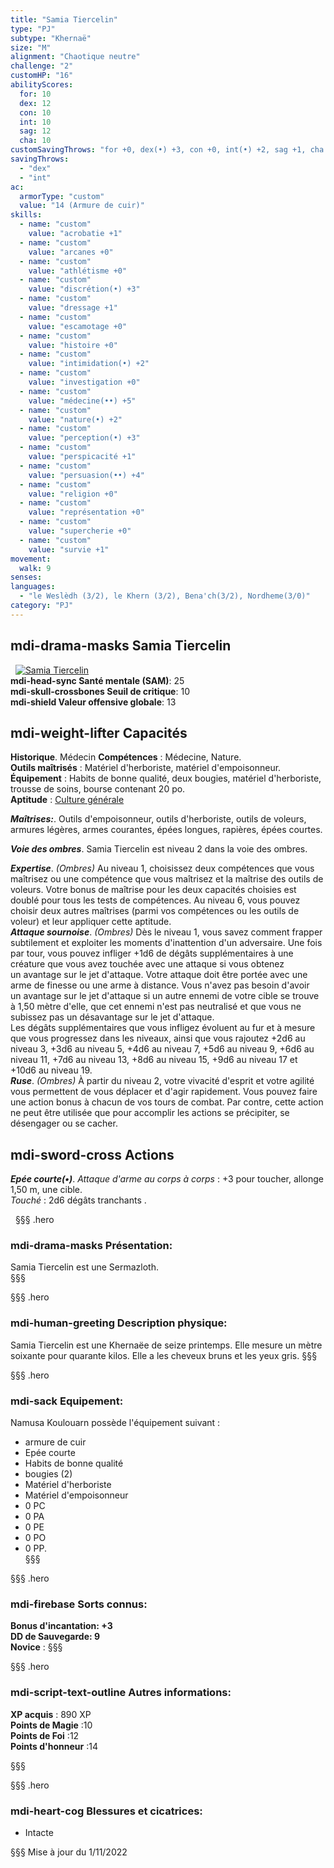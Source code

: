 ```yaml
---
title: "Samia Tiercelin"
type: "PJ"
subtype: "Khernaë"
size: "M"
alignment: "Chaotique neutre"
challenge: "2"
customHP: "16"
abilityScores:
  for: 10
  dex: 12
  con: 10
  int: 10
  sag: 12
  cha: 10
customSavingThrows: "for +0, dex(•) +3, con +0, int(•) +2, sag +1, cha +0"
savingThrows:
  - "dex"
  - "int"
ac:
  armorType: "custom"
  value: "14 (Armure de cuir)"
skills:
  - name: "custom"
    value: "acrobatie +1"
  - name: "custom"
    value: "arcanes +0"
  - name: "custom"
    value: "athlétisme +0"
  - name: "custom"
    value: "discrétion(•) +3"
  - name: "custom"
    value: "dressage +1"  
  - name: "custom"
    value: "escamotage +0"
  - name: "custom"
    value: "histoire +0"
  - name: "custom"
    value: "intimidation(•) +2"
  - name: "custom"
    value: "investigation +0"
  - name: "custom"
    value: "médecine(••) +5"
  - name: "custom"
    value: "nature(•) +2"
  - name: "custom"
    value: "perception(•) +3"
  - name: "custom"
    value: "perspicacité +1"
  - name: "custom"
    value: "persuasion(••) +4"
  - name: "custom"
    value: "religion +0"
  - name: "custom"
    value: "représentation +0"
  - name: "custom"
    value: "supercherie +0"
  - name: "custom"
    value: "survie +1"
movement:
  walk: 9
senses:
languages:
  - "le Weslèdh (3/2), le Khern (3/2), Bena'ch(3/2), Nordheme(3/0)"
category: "PJ"
---
```


## <v-icon>mdi-drama-masks</v-icon> Samia Tiercelin
&nbsp;
[![Samia Tiercelin](https://www.douaratil.fr/illustrations/pj/samiam.png)](https://www.douaratil.fr/illustrations/pj/samia.jpg)  
**<v-icon>mdi-head-sync</v-icon> Santé mentale (SAM)**: 25       
**<v-icon>mdi-skull-crossbones</v-icon> Seuil de critique**: 10          
**<v-icon>mdi-shield</v-icon> Valeur offensive globale**: 13     
## <v-icon>mdi-weight-lifter</v-icon> Capacités
**Historique**. Médecin
**Compétences** : Médecine, Nature.  
**Outils maîtrisés** : Matériel d'herboriste, matériel d'empoisonneur.  
**Équipement** : Habits de bonne qualité, deux bougies, matériel d'herboriste, trousse de soins, bourse contenant 20 po.  
**Aptitude** : [Culture générale](/personnalite-et-historique/#culture-genérale)   

_**Maîtrises:**_. Outils d'empoisonneur, outils d'herboriste, outils de voleurs, armures légères, armes courantes, épées longues, rapières, épées courtes.   

_**Voie des ombres**_. Samia Tiercelin est niveau 2 dans la voie des ombres.

_**Expertise**_. *(Ombres)* Au niveau 1, choisissez deux compétences que vous maîtrisez ou une compétence que vous maîtrisez et la maîtrise des outils de voleurs. Votre bonus de maîtrise pour les deux capacités choisies est doublé pour tous les tests de compétences.
Au niveau 6, vous pouvez choisir deux autres maîtrises (parmi vos compétences ou les outils de voleur) et leur appliquer cette aptitude.   
_**Attaque sournoise**_. *(Ombres)* Dès le niveau 1, vous savez comment frapper subtilement et exploiter les moments d'inattention d'un adversaire. Une fois par tour, vous pouvez infliger +1d6 de dégâts supplémentaires à une créature que vous avez touchée avec une attaque si vous obtenez un avantage sur le jet d'attaque. Votre attaque doit être portée avec une arme de finesse ou une arme à distance.
Vous n'avez pas besoin d'avoir un avantage sur le jet d'attaque si un autre ennemi de votre cible se trouve à 1,50 mètre d'elle, que cet ennemi n'est pas neutralisé et que vous ne subissez pas un désavantage sur le jet d'attaque.  
Les dégâts supplémentaires que vous infligez évoluent au fur et à mesure que vous progressez dans les niveaux, ainsi que vous rajoutez +2d6 au niveau 3, +3d6 au niveau 5, +4d6 au niveau 7, +5d6 au niveau 9, +6d6 au niveau 11, +7d6 au niveau 13, +8d6 au niveau 15, +9d6 au niveau 17 et +10d6 au niveau 19.  
_**Ruse**_. *(Ombres)* À partir du niveau 2, votre vivacité d'esprit et votre agilité vous permettent de vous déplacer et d'agir rapidement. Vous pouvez faire une action bonus à chacun de vos tours de combat. Par contre, cette action ne peut être utilisée que pour accomplir les actions se précipiter, se désengager ou se cacher.

## <v-icon>mdi-sword-cross</v-icon> Actions
_**Epée courte(•)**_. _Attaque d'arme au corps à corps_ : +3 pour toucher, allonge 1,50 m, une cible.  
_Touché_ : 2d6 dégâts tranchants .

&nbsp;
§§§ .hero
### <v-icon>mdi-drama-masks</v-icon> Présentation:  
Samia Tiercelin est une Sermazloth.  
§§§

§§§ .hero
### <v-icon>mdi-human-greeting</v-icon> Description physique:  
Samia Tiercelin est une Khernaëe de seize printemps. Elle mesure un mètre soixante pour quarante kilos. Elle a les cheveux bruns et les yeux gris.
§§§

§§§ .hero
### <v-icon>mdi-sack</v-icon> Equipement:  
Namusa Koulouarn possède l'équipement suivant :
- armure de cuir
- Epée courte
- Habits de bonne qualité
- bougies (2)
- Matériel d'herboriste
- Matériel d'empoisonneur
- 0 PC
- 0 PA
- 0 PE
- 0 PO
- 0 PP.  
§§§

§§§ .hero
### <v-icon>mdi-firebase</v-icon> Sorts connus:  
**Bonus d'incantation: +3**  
**DD de Sauvegarde: 9**  
**Novice** :
§§§

§§§ .hero
### <v-icon>mdi-script-text-outline</v-icon> Autres informations:  
**XP acquis** : 890 XP    
**Points de Magie** :10   
**Points de Foi** :12    
**Points d'honneur** :14     


§§§

§§§ .hero
### <v-icon>mdi-heart-cog</v-icon> Blessures et cicatrices:  
- Intacte

§§§
Mise à jour du 1/11/2022  
